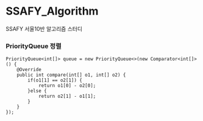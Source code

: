 # SSAFY_Algorithm
SSAFY 서울10반 알고리즘 스터디 

### PriorityQueue 정렬
```
PriorityQueue<int[]> queue = new PriorityQueue<>(new Comparator<int[]>() {
    @Override
    public int compare(int[] o1, int[] o2) {
        if(o1[1] == o2[1]) {
            return o1[0] - o2[0];
        }else {
            return o2[1] - o1[1];
        }
    }
});
```